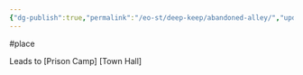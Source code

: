 ```yaml
---
{"dg-publish":true,"permalink":"/eo-st/deep-keep/abandoned-alley/","updated":"2025-06-22T15:05:50.724-04:00"}
---
```


 

#place
 
Leads to [Prison Camp] [Town Hall]



<script src="https://giscus.app/client.js"
        data-repo="MisterCheesy/first-portal"
        data-repo-id="R_kgDOO4QXMg"
        data-category="General"
        data-category-id="DIC_kwDOO4QXMs4Cr2m0"
        data-mapping="pathname"
        data-strict="0"
        data-reactions-enabled="1"
        data-emit-metadata="0"
        data-input-position="top"
        data-theme="dark"
        data-lang="en"
        crossorigin="anonymous"
        async>
</script>